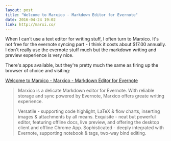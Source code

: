```yaml
---
layout: post
title: "Welcome to Marxico - Markdown Editor for Evernote"
date: 2016-04-24 19:02
link: http://marxi.co/
---
```


When I can't use a text editor for writing stuff, I often turn to Marxico. It's not free for the evernote syncing part - I think it costs about $17.00 annually. I don't really use the evernote stuff much but the markdown writing and preview experience is very nice. 

There's apps available, but they're pretty much the same as firing up the browser of choice and visiting: 


 [Welcome to Marxico - Marxico - Markdown Editor for Evernote](http://marxi.co/)


> Marxico is a delicate Markdown editor for Evernote. With reliable storage and sync powered by Evernote, Marxico offers greate writing experience.
> 
> Versatile - supporting code highlight, LaTeX & flow charts, inserting images & attachments by all means.
> Exquisite - neat but powerful editor, featuring offline docs, live preview, and offering the desktop client and offline Chrome App.
> Sophisticated - deeply integrated with Evernote, supporting notebook & tags, two-way bind editing.
> 

